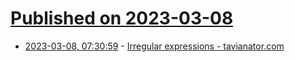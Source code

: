 # [Published on 2023-03-08](index.md)

* [2023-03-08, 07:30:59](https://lobste.rs/s/skrkxp/irregular_expressions_tavianator_com) - [Irregular expressions - tavianator.com](https://tavianator.com/2023/irregex.html)
